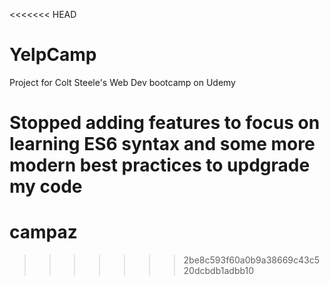 <<<<<<< HEAD
# YelpCamp

Project for Colt Steele's Web Dev bootcamp on Udemy

Stopped adding features to focus on learning ES6 syntax and some more modern best practices to updgrade my code
=======
# campaz
>>>>>>> 2be8c593f60a0b9a38669c43c520dcbdb1adbb10
